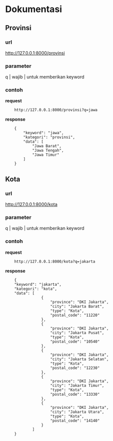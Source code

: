 # Dokumentasi

## Provinsi
### url
http://127.0.0.1:8000/provinsi
### parameter
q | wajib | untuk memberikan keyword

### contoh
**request**
```
	http://127.0.0.1:8000/provinsi?q=jawa
```
**response**
```
	{
	    "keyword": "jawa",
	    "kategori": "provinsi",
	    "data": [
	        "Jawa Barat",
	        "Jawa Tengah",
	        "Jawa Timur"
	    ]
	}
```

## Kota
### url
http://127.0.0.1:8000/kota
### parameter
q | wajib | untuk memberikan keyword

### contoh
**request**
```
	http://127.0.0.1:8000/kota?q=jakarta
```
**response**
```
	{
    "keyword": "jakarta",
    "kategori": "kota",
    "data": [
		        {
		            "province": "DKI Jakarta",
		            "city": "Jakarta Barat",
		            "type": "Kota",
		            "postal_code": "11220"
		        },
		        {
		            "province": "DKI Jakarta",
		            "city": "Jakarta Pusat",
		            "type": "Kota",
		            "postal_code": "10540"
		        },
		        {
		            "province": "DKI Jakarta",
		            "city": "Jakarta Selatan",
		            "type": "Kota",
		            "postal_code": "12230"
		        },
		        {
		            "province": "DKI Jakarta",
		            "city": "Jakarta Timur",
		            "type": "Kota",
		            "postal_code": "13330"
		        },
		        {
		            "province": "DKI Jakarta",
		            "city": "Jakarta Utara",
		            "type": "Kota",
		            "postal_code": "14140"
		        }
    		]
	}
```
